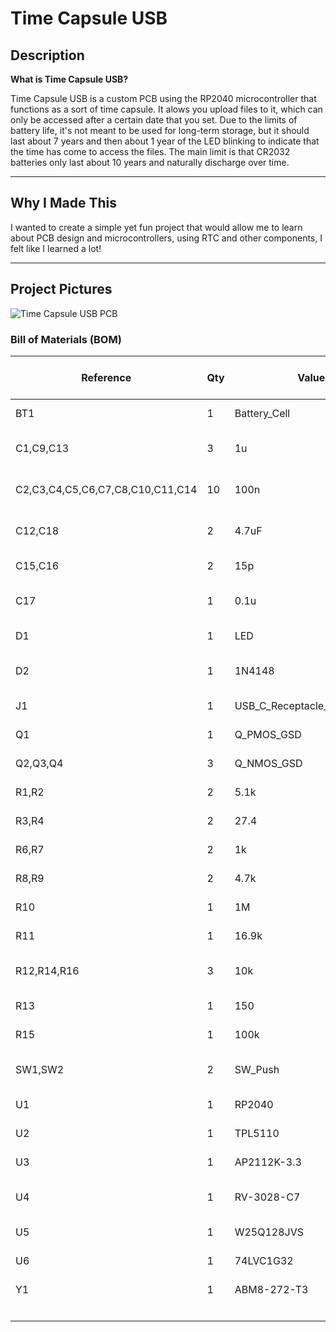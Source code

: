 # Time Capsule USB

## Description

**What is Time Capsule USB?**

Time Capsule USB is a custom PCB using the RP2040 microcontroller that functions as a sort of time capsule. It alows you upload files to it, which can only be accessed after a certain date that you set. Due to the limits of battery life, it's not meant to be used for long-term storage, but it should last about 7 years and then about 1 year of the LED blinking to indicate that the time has come to access the files. The main limit is that CR2032 batteries only last about 10 years and naturally discharge over time.

---

## Why I Made This

I wanted to create a simple yet fun project that would allow me to learn about PCB design and microcontrollers, using RTC and other components, I felt like I learned a lot!

---

## Project Pictures
![Time Capsule USB PCB](https://hc-cdn.hel1.your-objectstorage.com/s/v3/60e8e0312555adbb5ebc9f71ce93d93e494ab0d3_cleanshot_2025-07-31_at_20.48.28_2x.png)


### Bill of Materials (BOM)
|Reference                       |Qty|Value                      |DNP|Exclude from BOM|Exclude from Board|Footprint                                                            |Datasheet                                                                         |MANUFACTURER                     |MPN                            |DIGIKEY #                              |Price  |Link                                                                                               |
|--------------------------------|---|---------------------------|---|----------------|------------------|---------------------------------------------------------------------|----------------------------------------------------------------------------------|---------------------------------|-------------------------------|---------------------------------------|-------|---------------------------------------------------------------------------------------------------|
|BT1                             |1  |Battery_Cell               |   |                |                  |Battery:BatteryHolder_Keystone_106_1x20mm                            |~                                                                                 |Keystone Electronics             |106                            |36-106-ND                              |1.38000|https://www.digikey.ca/en/products/detail/keystone-electronics/106/27386                           |
|C1,C9,C13                       |3  |1u                         |   |                |                  |Capacitor_SMD:C_0402_1005Metric_Pad0.74x0.62mm_HandSolder            |~                                                                                 |TDK Corporation                  |C1005X5R1E105K050EC            |445-C1005X5R1E105K050ECCT-ND           |0.16000|https://www.digikey.ca/en/products/detail/tdk-corporation/C1005X5R1E105K050EC/22106056             |
|C2,C3,C4,C5,C6,C7,C8,C10,C11,C14|10 |100n                       |   |                |                  |Capacitor_SMD:C_0402_1005Metric_Pad0.74x0.62mm_HandSolder            |~                                                                                 |Samsung Electro-Mechanics        |CL05B104KP5VPNC                |1276-CL05B104KP5VPNCCT-ND              |0.05300|https://www.digikey.ca/en/products/detail/samsung-electro-mechanics/CL05B104KP5VPNC/20498482       |
|C12,C18                         |2  |4.7uF                      |   |                |                  |Capacitor_SMD:C_0402_1005Metric_Pad0.74x0.62mm_HandSolder            |~                                                                                 |Samsung Electro-Mechanics        |CL05A475MP5NRNC                |1276-1482-1-ND                         |0.12000|https://www.digikey.ca/en/products/detail/samsung-electro-mechanics/CL05A475MP5NRNC/3887140        |
|C15,C16                         |2  |15p                        |   |                |                  |Capacitor_SMD:C_0402_1005Metric_Pad0.74x0.62mm_HandSolder            |~                                                                                 |Murata Electronics               |GJM1555C1H150GB01D             |490-8080-1-ND                          |0.17000|https://www.digikey.ca/en/products/detail/murata-electronics/GJM1555C1H150GB01D/2592856            |
|C17                             |1  |0.1u                       |   |                |                  |Capacitor_SMD:C_0402_1005Metric_Pad0.74x0.62mm_HandSolder            |~                                                                                 |Samsung Electro-Mechanics        |CL05B104KP5NNNC                |1276-1002-1-ND                         |0.12000|https://www.digikey.ca/en/products/detail/samsung-electro-mechanics/CL05B104KP5NNNC/3886660        |
|D1                              |1  |LED                        |   |                |                  |LED_SMD:LED_0805_2012Metric                                          |~                                                                                 |ams-OSRAM USA INC.               |LS R976-NR-1-0-20-R18          |475-LSR976-NR-1CT-ND                   |0.23000|https://www.digikey.ca/en/products/detail/ams-osram-usa-inc/LS-R976-NR-1-0-20-R18/1227987          |
|D2                              |1  |1N4148                     |   |                |                  |Diode_THT:D_DO-35_SOD27_P7.62mm_Horizontal                           |https://assets.nexperia.com/documents/data-sheet/1N4148_1N4448.pdf                |MCC (Micro Commercial Components)|1N4148WL2-TP                   |1N4148WL2-TPMSCT-ND                    |0.19000|https://www.digikey.ca/en/products/detail/mcc-micro-commercial-components/1N4148WL2-TP/6193188     |
|J1                              |1  |USB_C_Receptacle_USB2.0_14P|   |                |                  |Connector_USB:USB_C_Receptacle_GCT_USB4105-xx-A_16P_TopMnt_Horizontal|https://www.usb.org/sites/default/files/documents/usb_type-c.zip                  |GCT                              |USB4105-GF-A                   |USB4105-GF-A                           |1.12000|https://www.digikey.ca/en/products/detail/gct/USB4105-GF-A/11198441                                |
|Q1                              |1  |Q_PMOS_GSD                 |   |                |                  |Package_TO_SOT_SMD:SOT-23                                            |~                                                                                 |Diodes Incorporated              |DMP2305U-7                     |DMP2305UDICT-ND                        |0.40000|https://www.digikey.ca/en/products/detail/diodes-incorporated/DMP2305U-7/2052779                   |
|Q2,Q3,Q4                        |3  |Q_NMOS_GSD                 |   |                |                  |Package_TO_SOT_SMD:SOT-23                                            |~                                                                                 |Diotec Semiconductor             |2N7002                         |4878-2N7002CT-ND                       |0.19000|https://www.digikey.ca/en/products/detail/diotec-semiconductor/2N7002/13163336                     |
|R1,R2                           |2  |5.1k                       |   |                |                  |Resistor_SMD:R_0402_1005Metric_Pad0.72x0.64mm_HandSolder             |~                                                                                 |YAGEO                            |RC0402FR-075K1L                |311-5.10KLRCT-ND                       |0.15000|https://www.digikey.ca/en/products/detail/yageo/RC0402FR-075K1L/726624                             |
|R3,R4                           |2  |27.4                       |   |                |                  |Resistor_SMD:R_0402_1005Metric_Pad0.72x0.64mm_HandSolder             |~                                                                                 |YAGEO                            |RC0402FR-0727R4L               |YAG3085CT-ND                           |0.15000|https://www.digikey.ca/en/products/detail/yageo/RC0402FR-0727R4L/5280945                           |
|R6,R7                           |2  |1k                         |   |                |                  |Resistor_SMD:R_0402_1005Metric_Pad0.72x0.64mm_HandSolder             |~                                                                                 |Stackpole Electronics Inc        |RMCF0402FT1K00                 |RMCF0402FT1K00CT-ND                    |0.15000|https://www.digikey.ca/en/products/detail/stackpole-electronics-inc/RMCF0402FT1K00/1761754         |
|R8,R9                           |2  |4.7k                       |   |                |                  |Resistor_SMD:R_0402_1005Metric_Pad0.72x0.64mm_HandSolder             |~                                                                                 |YAGEO                            |RC0402FR-074K7L                |311-4.7KLRCT-ND                        |0.15000|https://www.digikey.ca/en/products/detail/yageo/RC0402FR-074K7L/2827563                            |
|R10                             |1  |1M                         |   |                |                  |Resistor_SMD:R_0402_1005Metric_Pad0.72x0.64mm_HandSolder             |~                                                                                 |TE Connectivity Passive Product  |CRGCQ0402F1M0                  |A129663CT-ND                           |0.15000|https://www.digikey.ca/en/products/detail/te-connectivity-passive-product/CRGCQ0402F1M0/8576265    |
|R11                             |1  |16.9k                      |   |                |                  |Resistor_SMD:R_0402_1005Metric_Pad0.72x0.64mm_HandSolder             |~                                                                                 |YAGEO                            |RC0402FR-0716K9L               |YAG3003CT-ND                           |0.15000|https://www.digikey.ca/en/products/detail/yageo/RC0402FR-0716K9L/5280863                           |
|R12,R14,R16                     |3  |10k                        |   |                |                  |Resistor_SMD:R_0402_1005Metric_Pad0.72x0.64mm_HandSolder             |~                                                                                 |Samsung Electro-Mechanics        |RC1005F103CS                   |1276-3431-1-ND                         |0.15000|https://www.digikey.ca/en/products/detail/samsung-electro-mechanics/RC1005F103CS/3903439           |
|R13                             |1  |150                        |DNP|                |                  |Resistor_SMD:R_0402_1005Metric_Pad0.72x0.64mm_HandSolder             |~                                                                                 |Stackpole Electronics Inc        |RMCF0402FT150R                 |RMCF0402FT150RCT-ND                    |0.15000|https://www.digikey.ca/en/products/detail/stackpole-electronics-inc/RMCF0402FT150R/1761826         |
|R15                             |1  |100k                       |   |                |                  |Resistor_SMD:R_0402_1005Metric_Pad0.72x0.64mm_HandSolder             |~                                                                                 |Vishay Dale                      |CRCW0402100KFKED               |541-100KLCT-ND                         |0.15000|https://www.digikey.ca/en/products/detail/vishay-dale/CRCW0402100KFKED/1178235                     |
|SW1,SW2                         |2  |SW_Push                    |   |                |                  |Button_Switch_THT:SW_PUSH_6mm                                        |~                                                                                 |Omron Electronics Inc-EMC Div    |B3F-1020                       |SW402-ND                               |0.43000|https://www.digikey.ca/en/products/detail/omron-electronics-inc-emc-div/B3F-1020/44059             |
|U1                              |1  |RP2040                     |   |                |                  |Package_DFN_QFN:QFN-56-1EP_7x7mm_P0.4mm_EP3.2x3.2mm                  |https://datasheets.raspberrypi.com/rp2040/rp2040-datasheet.pdf                    |Raspberry Pi                     |SC0914(13)                     |2648-SC0914(13)CT-ND                   |1.07000|https://www.digikey.ca/en/products/detail/raspberry-pi/SC0914-13/14306010                          |
|U2                              |1  |TPL5110                    |   |                |                  |Package_TO_SOT_SMD:SOT-23-6                                          |http://www.ti.com/lit/ds/symlink/tpl5110.pdf                                      |Texas Instruments                |TPL5110QDDCRQ1                 |296-47866-1-ND                         |1.24000|https://www.digikey.ca/en/products/detail/texas-instruments/TPL5110QDDCRQ1/6816812                 |
|U3                              |1  |AP2112K-3.3                |   |                |                  |Package_TO_SOT_SMD:SOT-23-5                                          |https://www.diodes.com/assets/Datasheets/AP2112.pdf                               |Diodes Incorporated              |AP2112K-3.3TRG1                |AP2112K-3.3TRG1DICT-ND                 |0.34000|https://www.digikey.ca/en/products/detail/diodes-incorporated/AP2112K-3-3TRG1/4470746              |
|U4                              |1  |RV-3028-C7                 |   |                |                  |Package_SON:MicroCrystal_C7_SON-8_1.5x3.2mm_P0.9mm                   |https://www.microcrystal.com/fileadmin/Media/Products/RTC/Datasheet/RV-3028-C7.pdf|Micro Crystal AG                 |RV-3028-C7 32.768KHZ 1PPM-TA-QC|2195-RV-3028-C732.768KHZ1PPM-TA-QCCT-ND|3.91000|https://www.digikey.ca/en/products/detail/micro-crystal-ag/RV-3028-C7-32-768KHZ-1PPM-TA-QC/10431070|
|U5                              |1  |W25Q128JVS                 |   |                |                  |Package_SO:SOIC-8_5.3x5.3mm_P1.27mm                                  |https://www.winbond.com/resource-files/w25q128jv_dtr%20revc%2003272018%20plus.pdf |Winbond Electronics              |W25Q128JVSIQ TR                |256-W25Q128JVSIQTRCT-ND                |2.35000|https://www.digikey.ca/en/products/detail/winbond-electronics/W25Q128JVSIQ-TR/5803944              |
|U6                              |1  |74LVC1G32                  |   |                |                  |Package_TO_SOT_SMD:SOT-23-5                                          |http://www.ti.com/lit/sg/scyt129e/scyt129e.pdf                                    |Texas Instruments                |SN74LVC1G32DBVR                |296-9847-1-ND                          |0.17000|https://www.digikey.ca/en/products/detail/texas-instruments/SN74LVC1G32DBVR/381323                 |
|Y1                              |1  |ABM8-272-T3                |   |                |                  |Crystal:Crystal_SMD_3225-4Pin_3.2x2.5mm                              |                                                                                  |ABRACON                          |ABM8-272-T3                    |535-ABM8-272-T3CT-ND                   |0.83000|https://www.digikey.ca/en/products/detail/abracon-llc/ABM8-272-T3/22472366                         |
|                                |   |                           |   |                |                  |                                                                     |                                                                                  |                                 |                               |Total                                  |       |$18.62 (CAD) (excluding shipping, taxes, and PCB                                                   |
